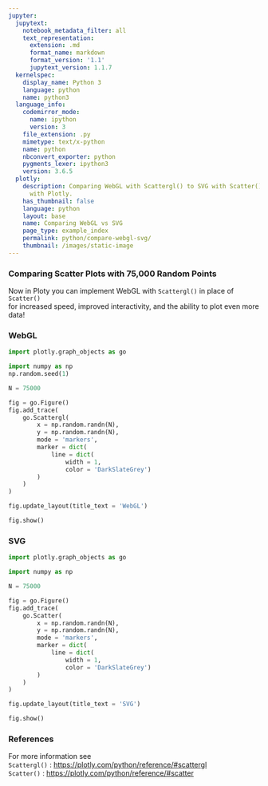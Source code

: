 ```yaml
---
jupyter:
  jupytext:
    notebook_metadata_filter: all
    text_representation:
      extension: .md
      format_name: markdown
      format_version: '1.1'
      jupytext_version: 1.1.7
  kernelspec:
    display_name: Python 3
    language: python
    name: python3
  language_info:
    codemirror_mode:
      name: ipython
      version: 3
    file_extension: .py
    mimetype: text/x-python
    name: python
    nbconvert_exporter: python
    pygments_lexer: ipython3
    version: 3.6.5
  plotly:
    description: Comparing WebGL with Scattergl() to SVG with Scatter() in Python
      with Plotly.
    has_thumbnail: false
    language: python
    layout: base
    name: Comparing WebGL vs SVG
    page_type: example_index
    permalink: python/compare-webgl-svg/
    thumbnail: /images/static-image
---
```


### Comparing Scatter Plots with 75,000 Random Points


Now in Ploty you can implement WebGL with `Scattergl()` in place of `Scatter()` <br>
for increased speed, improved interactivity, and the ability to plot even more data!


### WebGL

```python
import plotly.graph_objects as go

import numpy as np
np.random.seed(1)

N = 75000

fig = go.Figure()
fig.add_trace(
    go.Scattergl(
        x = np.random.randn(N),
        y = np.random.randn(N),
        mode = 'markers',
        marker = dict(
            line = dict(
                width = 1,
                color = 'DarkSlateGrey')
        )
    )
)

fig.update_layout(title_text = 'WebGL')

fig.show()
```

### SVG

```python
import plotly.graph_objects as go

import numpy as np

N = 75000

fig = go.Figure()
fig.add_trace(
    go.Scatter(
        x = np.random.randn(N),
        y = np.random.randn(N),
        mode = 'markers',
        marker = dict(
            line = dict(
                width = 1,
                color = 'DarkSlateGrey')
        )
    )
)

fig.update_layout(title_text = 'SVG')

fig.show()
```

### References


For more information see <br>
`Scattergl()` : https://plotly.com/python/reference/#scattergl <br>
`Scatter()` : https://plotly.com/python/reference/#scatter
